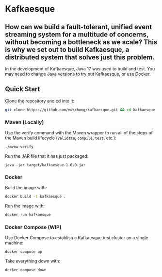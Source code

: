 # Kafkaesque
How can we build a fault-tolerant, unified event streaming system for a multitude of concerns, without becoming a bottleneck as we scale? This is why we set out to build Kafkaesque, a distributed system that solves just this problem.
---
In the development of Kafkaesque, Java 17 was used to build and test. You may need to change Java versions to try out Kafkaesque, or use Docker.
## Quick Start
Clone the repository and cd into it:
```bash
git clone https://github.com/ewkchong/kafkaesque.git && cd kafkaesque
```
### Maven (Locally)
Use the verify command with the Maven wrapper to run all of the steps of the Maven build lifecycle (`validate`, `compile`, `test`, etc.):
```bash
./mvnw verify
```

Run the JAR file that it has just packaged:
```
java -jar target/kafkaesque-1.0.0.jar
```
### Docker
Build the image with:
```bash
docker build -t kafkaesque .
```

Run the image with:
```bash
docker run kafkaesque
```

### Docker Compose (WIP)
Use Docker Compose to establish a Kafkaesque test cluster on a single machine:
```bash
docker compose up
```

Take everything down with:
```bash
docker compose down
```
